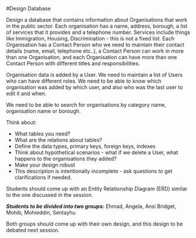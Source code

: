 #Design Database

Design a database that contains information about Organisations that work in the public sector. Each organisation has a name, address, borough, a list of services that it provides and a telephone number. Services include things like Immigration, Housing, Discrimination - this is not a fixed list. Each Organisation has a Contact Person who we need to maintain their contact details (name, email, telephone etc..), a Contact Person can work in more than one Organisation, and each Organisation can have more than one Contact Person with different titles and responsibilities.

Organisation data is added by a User. We need to maintain a list of Users who can have different roles. We need to be able to know which organisation was added by which user, and also who was the last user to edit it and when.

We need to be able to search for organisations by category name, organisation name or borough.

Think about:
- What tables you need?
- What are the relations about tables?
- Define the data types, primary keys, foreign keys, indexes
- Think about hypothetical scenarios - what if we delete a User, what happens to the organisations they added?
- Make your design robust
- This description is intentionally incomplete - ask questions to get clarifications if needed. 


Students should come up with an Entity Relationship Diagram (ERD) similar to the one discussed in the session.  

_**Students to be divided into two groups:**_
Ehmad, Angela, Ansi
Bridget, Mohib, Mohieddin, Sentayhu

Both groups should come up with their own design, and this design to be debated next session.



